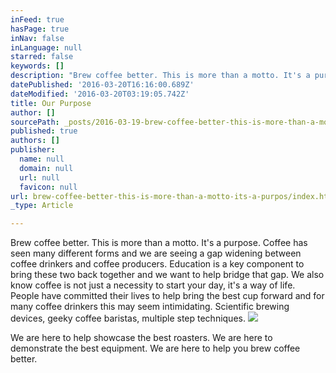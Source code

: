 ```yaml
---
inFeed: true
hasPage: true
inNav: false
inLanguage: null
starred: false
keywords: []
description: "Brew coffee better. This is more than a motto. It's a purpose. Coffee has seen many different forms and we are seeing a gap widening between coffee drinkers and coffee producers. Education is a key component to bring these two back together and we want to help bridge that gap. We also know coffee is not just a necessity to start your day, it's a way of life. People have committed their lives to help bring the best cup forward and for many coffee drinkers this may seem intimidating. Scientific brewing devices, geeky coffee baristas, multiple step techniques.\_"
datePublished: '2016-03-20T16:16:00.689Z'
dateModified: '2016-03-20T03:19:05.742Z'
title: Our Purpose
author: []
sourcePath: _posts/2016-03-19-brew-coffee-better-this-is-more-than-a-motto-its-a-purpos.md
published: true
authors: []
publisher:
  name: null
  domain: null
  url: null
  favicon: null
url: brew-coffee-better-this-is-more-than-a-motto-its-a-purpos/index.html
_type: Article

---
```

Brew coffee better. This is more than a motto. It's a purpose. Coffee has seen many different forms and we are seeing a gap widening between coffee drinkers and coffee producers. Education is a key component to bring these two back together and we want to help bridge that gap. We also know coffee is not just a necessity to start your day, it's a way of life. People have committed their lives to help bring the best cup forward and for many coffee drinkers this may seem intimidating. Scientific brewing devices, geeky coffee baristas, multiple step techniques. ![](https://the-grid-user-content.s3-us-west-2.amazonaws.com/1f028823-e609-431f-8114-c1fd6c0e6753.jpg)

We are here to help showcase the best roasters. We are here to demonstrate the best equipment. We are here to help you brew coffee better.